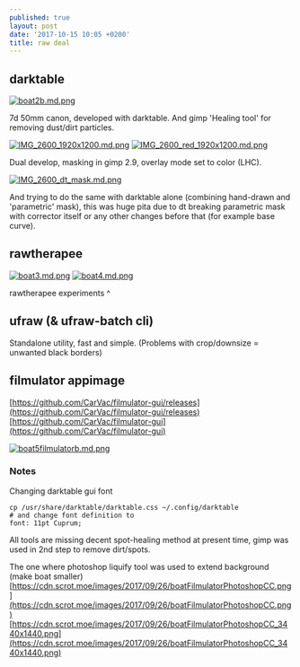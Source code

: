 ```yaml
---
published: true
layout: post
date: '2017-10-15 10:05 +0200'
title: raw deal
---
```

## darktable

[![boat2b.md.png](https://cdn.scrot.moe/images/2017/09/20/boat2b.md.png)](https://cdn.scrot.moe/images/2017/09/20/boat2b.png)

7d 50mm canon, developed with darktable. And gimp 'Healing tool' for removing dust/dirt particles.

[![IMG_2600_1920x1200.md.png](https://cdn.scrot.moe/images/2017/10/15/IMG_2600_1920x1200.md.png)](https://cdn.scrot.moe/images/2017/10/15/IMG_2600_1920x1200.png)
[![IMG_2600_red_1920x1200.md.png](https://cdn.scrot.moe/images/2017/10/15/IMG_2600_red_1920x1200.md.png)](https://cdn.scrot.moe/images/2017/10/15/IMG_2600_red_1920x1200.png)

Dual develop, masking in gimp 2.9, overlay mode set to color (LHC). 

[![IMG_2600_dt_mask.md.png](https://cdn.scrot.moe/images/2017/10/15/IMG_2600_dt_mask.md.png)](https://cdn.scrot.moe/images/2017/10/15/IMG_2600_dt_mask.png)

And trying to do the same with darktable alone (combining hand-drawn and 'parametric' mask), this was huge pita due to dt breaking parametric mask with corrector itself or any other changes before that (for example base curve).

## rawtherapee

[![boat3.md.png](https://cdn.scrot.moe/images/2017/09/20/boat3.md.png)](https://cdn.scrot.moe/images/2017/09/20/boat3.png)
[![boat4.md.png](https://cdn.scrot.moe/images/2017/09/20/boat4.md.png)](https://cdn.scrot.moe/images/2017/09/20/boat4.png)

rawtherapee experiments ^

## ufraw (& ufraw-batch cli)

Standalone utility, fast and simple. (Problems with crop/downsize = unwanted black borders)

## filmulator appimage

[https://github.com/CarVac/filmulator-gui/releases](https://github.com/CarVac/filmulator-gui/releases)  
[https://github.com/CarVac/filmulator-gui](https://github.com/CarVac/filmulator-gui)

[![boat5filmulatorb.md.png](https://cdn.scrot.moe/images/2017/09/21/boat5filmulatorb.md.png)](https://cdn.scrot.moe/images/2017/09/21/boat5filmulatorb.png)

### Notes

Changing darktable gui font

    cp /usr/share/darktable/darktable.css ~/.config/darktable
    # and change font definition to
    font: 11pt Cuprum;
    
All tools are missing decent spot-healing method at present time, gimp was used in 2nd step to remove dirt/spots.

The one where photoshop liquify tool was used to extend background (make boat smaller)  
[https://cdn.scrot.moe/images/2017/09/26/boatFilmulatorPhotoshopCC.png](https://cdn.scrot.moe/images/2017/09/26/boatFilmulatorPhotoshopCC.png)  
[https://cdn.scrot.moe/images/2017/09/26/boatFilmulatorPhotoshopCC_3440x1440.png](https://cdn.scrot.moe/images/2017/09/26/boatFilmulatorPhotoshopCC_3440x1440.png)

